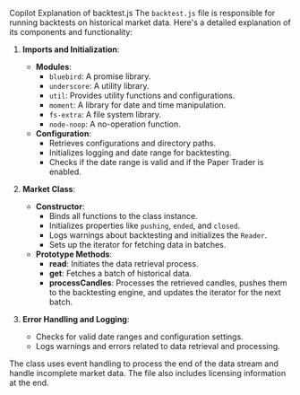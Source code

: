 Copilot Explanation of backtest.js
The `backtest.js` file is responsible for running backtests on historical market data. Here's a detailed explanation of its components and functionality:

1. **Imports and Initialization**:
    - **Modules**:
        - `bluebird`: A promise library.
        - `underscore`: A utility library.
        - `util`: Provides utility functions and configurations.
        - `moment`: A library for date and time manipulation.
        - `fs-extra`: A file system library.
        - `node-noop`: A no-operation function.
    - **Configuration**:
        - Retrieves configurations and directory paths.
        - Initializes logging and date range for backtesting.
        - Checks if the date range is valid and if the Paper Trader is enabled.

2. **Market Class**:
    - **Constructor**:
        - Binds all functions to the class instance.
        - Initializes properties like `pushing`, `ended`, and `closed`.
        - Logs warnings about backtesting and initializes the `Reader`.
        - Sets up the iterator for fetching data in batches.
    - **Prototype Methods**:
        - **read**: Initiates the data retrieval process.
        - **get**: Fetches a batch of historical data.
        - **processCandles**: Processes the retrieved candles, pushes them to the backtesting engine, and updates the iterator for the next batch.

3. **Error Handling and Logging**:
    - Checks for valid date ranges and configuration settings.
    - Logs warnings and errors related to data retrieval and processing.

The class uses event handling to process the end of the data stream and handle incomplete market data. The file also includes licensing information at the end.
